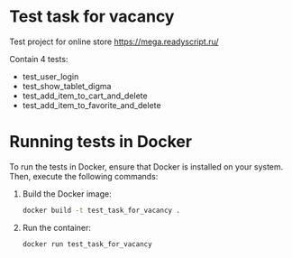 # Test task for vacancy

Test project for online store https://mega.readyscript.ru/

Contain 4 tests:
* test_user_login
* test_show_tablet_digma
* test_add_item_to_cart_and_delete
* test_add_item_to_favorite_and_delete


# Running tests in Docker

To run the tests in Docker, ensure that Docker is installed on your system. Then, execute the following commands:

1. Build the Docker image:
   ```bash
   docker build -t test_task_for_vacancy .
   
2. Run the container:
   ```bash
   docker run test_task_for_vacancy
